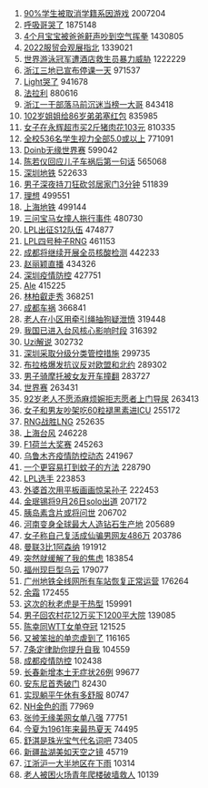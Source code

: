 1. [90%学生被取消学籍系因游戏](https://s.weibo.com//weibo?q=%2390%25%E5%AD%A6%E7%94%9F%E8%A2%AB%E5%8F%96%E6%B6%88%E5%AD%A6%E7%B1%8D%E7%B3%BB%E5%9B%A0%E6%B8%B8%E6%88%8F%23&Refer=top) 2007204
2. [呼吸哥哭了](https://s.weibo.com//weibo?q=%23%E5%91%BC%E5%90%B8%E5%93%A5%E5%93%AD%E4%BA%86%23&Refer=top) 1875148
3. [4个月宝宝被爸爸鼾声吵到空气挥拳](https://s.weibo.com//weibo?q=%234%E4%B8%AA%E6%9C%88%E5%AE%9D%E5%AE%9D%E8%A2%AB%E7%88%B8%E7%88%B8%E9%BC%BE%E5%A3%B0%E5%90%B5%E5%88%B0%E7%A9%BA%E6%B0%94%E6%8C%A5%E6%8B%B3%23&Refer=top) 1430805
4. [2022服贸会观展指北](https://s.weibo.com//weibo?q=%232022%E6%9C%8D%E8%B4%B8%E4%BC%9A%E8%A7%82%E5%B1%95%E6%8C%87%E5%8C%97%23&Refer=top) 1339021
5. [世界游泳冠军遭酒店救生员暴力威胁](https://s.weibo.com//weibo?q=%23%E4%B8%96%E7%95%8C%E6%B8%B8%E6%B3%B3%E5%86%A0%E5%86%9B%E9%81%AD%E9%85%92%E5%BA%97%E6%95%91%E7%94%9F%E5%91%98%E6%9A%B4%E5%8A%9B%E5%A8%81%E8%83%81%23&Refer=top) 1222229
6. [浙江三地已宣布停课一天](https://s.weibo.com//weibo?q=%23%E6%B5%99%E6%B1%9F%E4%B8%89%E5%9C%B0%E5%B7%B2%E5%AE%A3%E5%B8%83%E5%81%9C%E8%AF%BE%E4%B8%80%E5%A4%A9%23&Refer=top) 971537
7. [Light哭了](https://s.weibo.com//weibo?q=%23Light%E5%93%AD%E4%BA%86%23&Refer=top) 941678
8. [法拉利](https://s.weibo.com//weibo?q=%E6%B3%95%E6%8B%89%E5%88%A9&Refer=top) 880616
9. [浙江一干部落马前沉迷当榜一大哥](https://s.weibo.com//weibo?q=%23%E6%B5%99%E6%B1%9F%E4%B8%80%E5%B9%B2%E9%83%A8%E8%90%BD%E9%A9%AC%E5%89%8D%E6%B2%89%E8%BF%B7%E5%BD%93%E6%A6%9C%E4%B8%80%E5%A4%A7%E5%93%A5%23&Refer=top) 843418
10. [102岁姐姐给86岁弟弟塞红包](https://s.weibo.com//weibo?q=%23102%E5%B2%81%E5%A7%90%E5%A7%90%E7%BB%9986%E5%B2%81%E5%BC%9F%E5%BC%9F%E5%A1%9E%E7%BA%A2%E5%8C%85%23&Refer=top) 835985
11. [女子在永辉超市买2斤猪肉花103元](https://s.weibo.com//weibo?q=%23%E5%A5%B3%E5%AD%90%E5%9C%A8%E6%B0%B8%E8%BE%89%E8%B6%85%E5%B8%82%E4%B9%B02%E6%96%A4%E7%8C%AA%E8%82%89%E8%8A%B1103%E5%85%83%23&Refer=top) 810335
12. [全校536名学生视力全部5.0或以上](https://s.weibo.com//weibo?q=%23%E5%85%A8%E6%A0%A1536%E5%90%8D%E5%AD%A6%E7%94%9F%E8%A7%86%E5%8A%9B%E5%85%A8%E9%83%A85.0%E6%88%96%E4%BB%A5%E4%B8%8A%23&Refer=top) 771091
13. [Doinb无缘世界赛](https://s.weibo.com//weibo?q=%23Doinb%E6%97%A0%E7%BC%98%E4%B8%96%E7%95%8C%E8%B5%9B%23&Refer=top) 599042
14. [陈若仪回应儿子车祸后第一句话](https://s.weibo.com//weibo?q=%23%E9%99%88%E8%8B%A5%E4%BB%AA%E5%9B%9E%E5%BA%94%E5%84%BF%E5%AD%90%E8%BD%A6%E7%A5%B8%E5%90%8E%E7%AC%AC%E4%B8%80%E5%8F%A5%E8%AF%9D%23&Refer=top) 565068
15. [深圳地铁](https://s.weibo.com//weibo?q=%23%E6%B7%B1%E5%9C%B3%E5%9C%B0%E9%93%81%23&Refer=top) 522633
16. [男子深夜持刀狂砍邻居家门3分钟](https://s.weibo.com//weibo?q=%23%E7%94%B7%E5%AD%90%E6%B7%B1%E5%A4%9C%E6%8C%81%E5%88%80%E7%8B%82%E7%A0%8D%E9%82%BB%E5%B1%85%E5%AE%B6%E9%97%A83%E5%88%86%E9%92%9F%23&Refer=top) 511839
17. [理想](https://s.weibo.com//weibo?q=%E7%90%86%E6%83%B3&Refer=top) 499551
18. [上海地铁](https://s.weibo.com//weibo?q=%23%E4%B8%8A%E6%B5%B7%E5%9C%B0%E9%93%81%23&Refer=top) 499144
19. [三问宝马女撞人拖行事件](https://s.weibo.com//weibo?q=%23%E4%B8%89%E9%97%AE%E5%AE%9D%E9%A9%AC%E5%A5%B3%E6%92%9E%E4%BA%BA%E6%8B%96%E8%A1%8C%E4%BA%8B%E4%BB%B6%23&Refer=top) 480730
20. [LPL出征S12队伍](https://s.weibo.com//weibo?q=%23LPL%E5%87%BA%E5%BE%81S12%E9%98%9F%E4%BC%8D%23&Refer=top) 474877
21. [LPL四号种子RNG](https://s.weibo.com//weibo?q=%23LPL%E5%9B%9B%E5%8F%B7%E7%A7%8D%E5%AD%90RNG%23&Refer=top) 461153
22. [成都将继续开展全员核酸检测](https://s.weibo.com//weibo?q=%23%E6%88%90%E9%83%BD%E5%B0%86%E7%BB%A7%E7%BB%AD%E5%BC%80%E5%B1%95%E5%85%A8%E5%91%98%E6%A0%B8%E9%85%B8%E6%A3%80%E6%B5%8B%23&Refer=top) 442233
23. [赵丽颖直播](https://s.weibo.com//weibo?q=%E8%B5%B5%E4%B8%BD%E9%A2%96%E7%9B%B4%E6%92%AD&Refer=top) 434326
24. [深圳疫情防控](https://s.weibo.com//weibo?q=%23%E6%B7%B1%E5%9C%B3%E7%96%AB%E6%83%85%E9%98%B2%E6%8E%A7%23&Refer=top) 427751
25. [Ale](https://s.weibo.com//weibo?q=Ale&Refer=top) 415225
26. [林柏叡走秀](https://s.weibo.com//weibo?q=%23%E6%9E%97%E6%9F%8F%E5%8F%A1%E8%B5%B0%E7%A7%80%23&Refer=top) 368251
27. [成都车祸](https://s.weibo.com//weibo?q=%23%E6%88%90%E9%83%BD%E8%BD%A6%E7%A5%B8%23&Refer=top) 366841
28. [老人在小区用牵引绳抽狗疑泄愤](https://s.weibo.com//weibo?q=%23%E8%80%81%E4%BA%BA%E5%9C%A8%E5%B0%8F%E5%8C%BA%E7%94%A8%E7%89%B5%E5%BC%95%E7%BB%B3%E6%8A%BD%E7%8B%97%E7%96%91%E6%B3%84%E6%84%A4%23&Refer=top) 319448
29. [我国已进入台风核心影响时段](https://s.weibo.com//weibo?q=%23%E6%88%91%E5%9B%BD%E5%B7%B2%E8%BF%9B%E5%85%A5%E5%8F%B0%E9%A3%8E%E6%A0%B8%E5%BF%83%E5%BD%B1%E5%93%8D%E6%97%B6%E6%AE%B5%23&Refer=top) 316392
30. [Uzi解说](https://s.weibo.com//weibo?q=%23Uzi%E8%A7%A3%E8%AF%B4%23&Refer=top) 302732
31. [深圳采取分级分类管控措施](https://s.weibo.com//weibo?q=%23%E6%B7%B1%E5%9C%B3%E9%87%87%E5%8F%96%E5%88%86%E7%BA%A7%E5%88%86%E7%B1%BB%E7%AE%A1%E6%8E%A7%E6%8E%AA%E6%96%BD%23&Refer=top) 299735
32. [布拉格爆发抗议反对欧盟和北约](https://s.weibo.com//weibo?q=%23%E5%B8%83%E6%8B%89%E6%A0%BC%E7%88%86%E5%8F%91%E6%8A%97%E8%AE%AE%E5%8F%8D%E5%AF%B9%E6%AC%A7%E7%9B%9F%E5%92%8C%E5%8C%97%E7%BA%A6%23&Refer=top) 289302
33. [男子骑摩托被女友开车撞翻](https://s.weibo.com//weibo?q=%23%E7%94%B7%E5%AD%90%E9%AA%91%E6%91%A9%E6%89%98%E8%A2%AB%E5%A5%B3%E5%8F%8B%E5%BC%80%E8%BD%A6%E6%92%9E%E7%BF%BB%23&Refer=top) 283727
34. [世界赛](https://s.weibo.com//weibo?q=%E4%B8%96%E7%95%8C%E8%B5%9B&Refer=top) 263431
35. [92岁老人不愿添麻烦婉拒志愿者上门导尿](https://s.weibo.com//weibo?q=%2392%E5%B2%81%E8%80%81%E4%BA%BA%E4%B8%8D%E6%84%BF%E6%B7%BB%E9%BA%BB%E7%83%A6%E5%A9%89%E6%8B%92%E5%BF%97%E6%84%BF%E8%80%85%E4%B8%8A%E9%97%A8%E5%AF%BC%E5%B0%BF%23&Refer=top) 263413
36. [女子和男友吵架吃60粒褪黑素进ICU](https://s.weibo.com//weibo?q=%23%E5%A5%B3%E5%AD%90%E5%92%8C%E7%94%B7%E5%8F%8B%E5%90%B5%E6%9E%B6%E5%90%8360%E7%B2%92%E8%A4%AA%E9%BB%91%E7%B4%A0%E8%BF%9BICU%23&Refer=top) 255172
37. [RNG战胜LNG](https://s.weibo.com//weibo?q=RNG%E6%88%98%E8%83%9CLNG&Refer=top) 252635
38. [上海台风](https://s.weibo.com//weibo?q=%23%E4%B8%8A%E6%B5%B7%E5%8F%B0%E9%A3%8E%23&Refer=top) 246228
39. [F1荷兰大奖赛](https://s.weibo.com//weibo?q=%23F1%E8%8D%B7%E5%85%B0%E5%A4%A7%E5%A5%96%E8%B5%9B%23&Refer=top) 245263
40. [乌鲁木齐疫情防控动态](https://s.weibo.com//weibo?q=%E4%B9%8C%E9%B2%81%E6%9C%A8%E9%BD%90%E7%96%AB%E6%83%85%E9%98%B2%E6%8E%A7%E5%8A%A8%E6%80%81&Refer=top) 241967
41. [一个更容易打到蚊子的方法](https://s.weibo.com//weibo?q=%23%E4%B8%80%E4%B8%AA%E6%9B%B4%E5%AE%B9%E6%98%93%E6%89%93%E5%88%B0%E8%9A%8A%E5%AD%90%E7%9A%84%E6%96%B9%E6%B3%95%23&Refer=top) 228790
42. [LPL选手](https://s.weibo.com//weibo?q=LPL%E9%80%89%E6%89%8B&Refer=top) 223853
43. [外婆首次用平板画画惊呆孙子](https://s.weibo.com//weibo?q=%23%E5%A4%96%E5%A9%86%E9%A6%96%E6%AC%A1%E7%94%A8%E5%B9%B3%E6%9D%BF%E7%94%BB%E7%94%BB%E6%83%8A%E5%91%86%E5%AD%99%E5%AD%90%23&Refer=top) 222453
44. [金珉锡将9月26日solo出道](https://s.weibo.com//weibo?q=%23%E9%87%91%E7%8F%89%E9%94%A1%E5%B0%869%E6%9C%8826%E6%97%A5solo%E5%87%BA%E9%81%93%23&Refer=top) 207172
45. [胰岛素含片或将问世](https://s.weibo.com//weibo?q=%23%E8%83%B0%E5%B2%9B%E7%B4%A0%E5%90%AB%E7%89%87%E6%88%96%E5%B0%86%E9%97%AE%E4%B8%96%23&Refer=top) 206702
46. [河南变身全球最大人造钻石生产地](https://s.weibo.com//weibo?q=%23%E6%B2%B3%E5%8D%97%E5%8F%98%E8%BA%AB%E5%85%A8%E7%90%83%E6%9C%80%E5%A4%A7%E4%BA%BA%E9%80%A0%E9%92%BB%E7%9F%B3%E7%94%9F%E4%BA%A7%E5%9C%B0%23&Refer=top) 205689
47. [女子称自己复活成仙骗男网友486万](https://s.weibo.com//weibo?q=%23%E5%A5%B3%E5%AD%90%E7%A7%B0%E8%87%AA%E5%B7%B1%E5%A4%8D%E6%B4%BB%E6%88%90%E4%BB%99%E9%AA%97%E7%94%B7%E7%BD%91%E5%8F%8B486%E4%B8%87%23&Refer=top) 203786
48. [曼联3比1阿森纳](https://s.weibo.com//weibo?q=%E6%9B%BC%E8%81%943%E6%AF%941%E9%98%BF%E6%A3%AE%E7%BA%B3&Refer=top) 191912
49. [突然就缓解了我的焦虑](https://s.weibo.com//weibo?q=%23%E7%AA%81%E7%84%B6%E5%B0%B1%E7%BC%93%E8%A7%A3%E4%BA%86%E6%88%91%E7%9A%84%E7%84%A6%E8%99%91%23&Refer=top) 183854
50. [福州现巨型乌云](https://s.weibo.com//weibo?q=%23%E7%A6%8F%E5%B7%9E%E7%8E%B0%E5%B7%A8%E5%9E%8B%E4%B9%8C%E4%BA%91%23&Refer=top) 179077
51. [广州地铁全线网所有车站恢复正常运营](https://s.weibo.com//weibo?q=%23%E5%B9%BF%E5%B7%9E%E5%9C%B0%E9%93%81%E5%85%A8%E7%BA%BF%E7%BD%91%E6%89%80%E6%9C%89%E8%BD%A6%E7%AB%99%E6%81%A2%E5%A4%8D%E6%AD%A3%E5%B8%B8%E8%BF%90%E8%90%A5%23&Refer=top) 176264
52. [余霜](https://s.weibo.com//weibo?q=%E4%BD%99%E9%9C%9C&Refer=top) 172455
53. [这次的秋老虎是干热型](https://s.weibo.com//weibo?q=%23%E8%BF%99%E6%AC%A1%E7%9A%84%E7%A7%8B%E8%80%81%E8%99%8E%E6%98%AF%E5%B9%B2%E7%83%AD%E5%9E%8B%23&Refer=top) 159991
54. [男子回农村花12万买下1200平大院](https://s.weibo.com//weibo?q=%23%E7%94%B7%E5%AD%90%E5%9B%9E%E5%86%9C%E6%9D%91%E8%8A%B112%E4%B8%87%E4%B9%B0%E4%B8%8B1200%E5%B9%B3%E5%A4%A7%E9%99%A2%23&Refer=top) 139085
55. [陈幸同WTT女单夺冠](https://s.weibo.com//weibo?q=%23%E9%99%88%E5%B9%B8%E5%90%8CWTT%E5%A5%B3%E5%8D%95%E5%A4%BA%E5%86%A0%23&Refer=top) 121525
56. [又被笨拙的单恋虐到了](https://s.weibo.com//weibo?q=%23%E5%8F%88%E8%A2%AB%E7%AC%A8%E6%8B%99%E7%9A%84%E5%8D%95%E6%81%8B%E8%99%90%E5%88%B0%E4%BA%86%23&Refer=top) 116165
57. [7条定律助你提升自我](https://s.weibo.com//weibo?q=%237%E6%9D%A1%E5%AE%9A%E5%BE%8B%E5%8A%A9%E4%BD%A0%E6%8F%90%E5%8D%87%E8%87%AA%E6%88%91%23&Refer=top) 104559
58. [成都疫情防控](https://s.weibo.com//weibo?q=%23%E6%88%90%E9%83%BD%E7%96%AB%E6%83%85%E9%98%B2%E6%8E%A7%23&Refer=top) 102438
59. [长春新增本土无症状26例](https://s.weibo.com//weibo?q=%23%E9%95%BF%E6%98%A5%E6%96%B0%E5%A2%9E%E6%9C%AC%E5%9C%9F%E6%97%A0%E7%97%87%E7%8A%B626%E4%BE%8B%23&Refer=top) 99677
60. [安东尼首秀破门](https://s.weibo.com//weibo?q=%E5%AE%89%E4%B8%9C%E5%B0%BC%E9%A6%96%E7%A7%80%E7%A0%B4%E9%97%A8&Refer=top) 82430
61. [实现躺平午休有多舒服](https://s.weibo.com//weibo?q=%23%E5%AE%9E%E7%8E%B0%E8%BA%BA%E5%B9%B3%E5%8D%88%E4%BC%91%E6%9C%89%E5%A4%9A%E8%88%92%E6%9C%8D%23&Refer=top) 80747
62. [NH金色的雨](https://s.weibo.com//weibo?q=%23NH%E9%87%91%E8%89%B2%E7%9A%84%E9%9B%A8%23&Refer=top) 77969
63. [张帅无缘美网女单八强](https://s.weibo.com//weibo?q=%23%E5%BC%A0%E5%B8%85%E6%97%A0%E7%BC%98%E7%BE%8E%E7%BD%91%E5%A5%B3%E5%8D%95%E5%85%AB%E5%BC%BA%23&Refer=top) 77751
64. [今夏为1961年来最热夏天](https://s.weibo.com//weibo?q=%23%E4%BB%8A%E5%A4%8F%E4%B8%BA1961%E5%B9%B4%E6%9D%A5%E6%9C%80%E7%83%AD%E5%A4%8F%E5%A4%A9%23&Refer=top) 74495
65. [舒淇是珠光宝气代名词吧](https://s.weibo.com//weibo?q=%23%E8%88%92%E6%B7%87%E6%98%AF%E7%8F%A0%E5%85%89%E5%AE%9D%E6%B0%94%E4%BB%A3%E5%90%8D%E8%AF%8D%E5%90%A7%23&Refer=top) 73405
66. [新疆盐湖美如天空之镜](https://s.weibo.com//weibo?q=%23%E6%96%B0%E7%96%86%E7%9B%90%E6%B9%96%E7%BE%8E%E5%A6%82%E5%A4%A9%E7%A9%BA%E4%B9%8B%E9%95%9C%23&Refer=top) 45719
67. [江浙沪一大半地区在下雨](https://s.weibo.com//weibo?q=%23%E6%B1%9F%E6%B5%99%E6%B2%AA%E4%B8%80%E5%A4%A7%E5%8D%8A%E5%9C%B0%E5%8C%BA%E5%9C%A8%E4%B8%8B%E9%9B%A8%23&Refer=top) 10314
68. [老人被困火场青年爬楼破墙救人](https://s.weibo.com//weibo?q=%23%E8%80%81%E4%BA%BA%E8%A2%AB%E5%9B%B0%E7%81%AB%E5%9C%BA%E9%9D%92%E5%B9%B4%E7%88%AC%E6%A5%BC%E7%A0%B4%E5%A2%99%E6%95%91%E4%BA%BA%23&Refer=top) 10139
